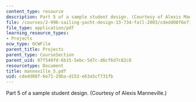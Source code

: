 ```yaml
---
content_type: resource
description: Part 5 of a sample student design. (Courtesy of Alexis Manneville.)
file: /courses/2-996-sailing-yacht-design-13-734-fall-2003/cdedd08f6e7129bad153e63a5cf731fb_manneville_5.pdf
file_type: application/pdf
learning_resource_types:
- Projects
ocw_type: OCWFile
parent_title: Projects
parent_type: CourseSection
parent_uid: 07f549fd-6b15-5ebc-5d7c-d6cf6d7c82c0
resourcetype: Document
title: manneville_5.pdf
uid: cdedd08f-6e71-29ba-d153-e63a5cf731fb
---
```

Part 5 of a sample student design. (Courtesy of Alexis Manneville.)


